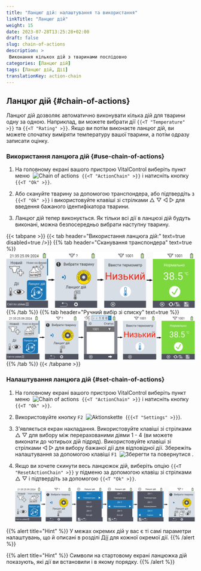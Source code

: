 ```yaml
---
title: "Ланцюг дій: налаштування та використання"
linkTitle: "Ланцюг дій"
weight: 15
date: 2023-07-28T13:25:28+02:00
draft: false
slug: chain-of-actions
description: >
 Виконання кількох дій з тваринами послідовно
categories: [Ланцюг дій]
tags: [Ланцюг дій, Дії]
translationKey: action-chain
---
```

## Ланцюг дій {#chain-of-actions}

Ланцюг дій дозволяє автоматично виконувати кілька дій для тварини одну за одною. Наприклад, ви можете вибрати дії `{{<T "Temperature" >}}` та `{{<T "Rating" >}}`. Якщо ви потім виконаєте ланцюг дій, ви можете спочатку виміряти температуру вашої тварини, а потім одразу записати оцінку.

### Використання ланцюга дій {#use-chain-of-actions}

1. На головному екрані вашого пристрою VitalControl виберіть пункт меню &nbsp;<img src="/icons/actions/action-chain.svg" width="35" align="bottom" alt="Chain of actions" />&nbsp; `{{<T "ActionChain" >}}` і натисніть кнопку `{{<T "Ok" >}}`.

2. Або скануйте тварину за допомогою транспондера, або підтвердіть з `{{<T "Ok" >}}` і використовуйте клавіші зі стрілками △ ▽ ◁ ▷ для введення бажаного ідентифікатора тварини.

3. Ланцюг дій тепер виконується. Як тільки всі дії в ланцюзі дій будуть виконані, можна безпосередньо вибрати наступну тварину.

{{< tabpane >}}
{{< tab header="Використання ланцюга дій:" text=true disabled=true />}}
{{% tab header="Сканування транспондера" text=true %}}
![VitalControl: Меню ланцюга дій](images/chainofactions-scan.png "Ланцюг дій")
{{% /tab %}}
{{% tab header="Ручний вибір зі списку" text=true %}}
![VitalControl: Меню ланцюга дій](images/chainofactions.png "Ланцюг дій")
{{% /tab %}}
{{< /tabpane >}}

### Налаштування ланцюга дій {#set-chain-of-actions}

1. На головному екрані вашого пристрою VitalControl виберіть пункт меню &nbsp;<img src="/icons/actions/action-chain.svg" width="35" align="bottom" alt="Chain of actions" />&nbsp; `{{<T "ActionChain" >}}` і натисніть кнопку `{{<T "Ok" >}}`.

2. Використовуйте кнопку `F2` &nbsp;<img src="/icons/gear.svg" width="25" align="bottom" alt="Aktionskette" />&nbsp; (`{{<T "Settings" >}}`).


3. З'являється екран накладання. Використовуйте клавіші зі стрілками △ ▽ для вибору між перерахованими діями 1 - 4 (ви можете виконати до чотирьох дій підряд). Використовуйте клавіші зі стрілками ◁ ▷ для вибору бажаної дії для відповідної дії. Збережіть налаштування за допомогою клавіші `F1` &nbsp;<img src="/icons/footer/save_exit.svg" width="65" align="bottom" alt="Зберегти та повернутися" />&nbsp;.

4. Якщо ви хочете скинути весь ланцюжок дій, виберіть опцію `{{<T "ResetActionChain" >}}` у підменю за допомогою клавіш зі стрілками △ ▽ і підтвердіть за допомогою `{{<T "Ok" >}}`.

    ![VitalControl: Меню ланцюжка дій](images/setchainofactions.png "Встановити ланцюжок дій")

{{% alert title="Hint" %}}
У межах окремих дій у вас є ті самі параметри налаштувань, що й описані в розділі [Дії](../actions) для кожної окремої дії.
{{% /alert %}}

{{% alert title="Hint" %}}
Символи на стартовому екрані ланцюжка дій показують, які дії ви встановили і в якому порядку.
{{% /alert %}}
